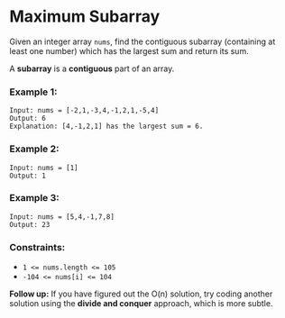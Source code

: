 # Maximum Subarray
Given an integer array <code>nums</code>, find the contiguous subarray (containing at least one number) which has the largest sum and return its sum.

A <strong>subarray</strong> is a <strong>contiguous</strong> part of an array.

 

### Example 1:
```
Input: nums = [-2,1,-3,4,-1,2,1,-5,4]
Output: 6
Explanation: [4,-1,2,1] has the largest sum = 6.
```

### Example 2:
```
Input: nums = [1]
Output: 1
```

### Example 3:
```
Input: nums = [5,4,-1,7,8]
Output: 23
```

### Constraints:
<ul>
<li><code>1 <= nums.length <= 105</code>
<li><code>-104 <= nums[i] <= 104</code>
</ul>

<strong>Follow up:</strong> If you have figured out the O(n) solution, try coding another solution using the <strong>divide and conquer</strong> approach, which is more subtle.